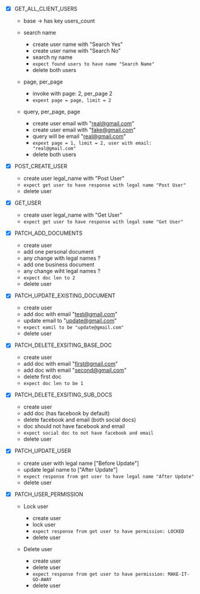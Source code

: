 - [x] GET_ALL_CLIENT_USERS
  - base -> has key users_count

  - search name
    - create user name with "Search Yes"
    - create user name with "Search No"
    - search ny name
    - `expect found users to have name "Search Name"`
    - delete both users

  - page, per_page 
    - invoke with page: 2, per_page 2
    - `expext page = page, limit = 2`

  - query, per_page, page
    - create user email with "real@gmail.com"
    - create user email with "fake@gmail.com"
    - query will be email "real@gmail.com"
    - `expext page = 1, limit = 2, user with email: "real@gmail.com"`
    - delete both users

- [x] POST_CREATE_USER
  - create user legal_name with "Post User"
  - `expect get user to have response with legal name "Post User"`
  - delete user


- [x] GET_USER
  - create user legal_name with "Get User"
  - `expect get user to have response with legal name "Get User"`

- [x] PATCH_ADD_DOCUMENTS
  - create user
  - add one personal document
  - any change with legal names ?
  - add one business document 
  - any change wiht legal names ?
  - `expect doc len to 2 `
  - delete user


- [X] PATCH_UPDATE_EXISTING_DOCUMENT
  - create user
  - add doc with email "test@gmail.com"
  - update email to "update@gmail.com"
  - `expect eamil to be "update@gmail.com"`
  - delete user


- [x] PATCH_DELETE_EXSITING_BASE_DOC
  - create user
  - add doc with email "first@gmail.com"
  - add doc with email "second@gmail.com"
  - delete first doc
  - `expect doc len to be 1`


- [X] PATCH_DELETE_EXSITING_SUB_DOCS
  - create user
  - add doc (has facebook by default)
  - delete facebook and email (both social docs)
  - doc should not have facebook and email
  - `expect social doc to not have facebook and email`
  - delete user


- [X] PATCH_UPDATE_USER
  - create user with legal name ["Before Update"]
  - update legal name to ["After Update"]
  - `expect response from get user to have legal name "After Update"`
  - delete user


- [x] PATCH_USER_PERMISSION
  - Lock user
    - create user
    - lock user
    - `expect response from get user to have permission: LOCKED`
    - delete user

  - Delete user
    - create user
    - delete user
    - `expect response from get user to have permission: MAKE-IT-GO-AWAY`
    - delete user